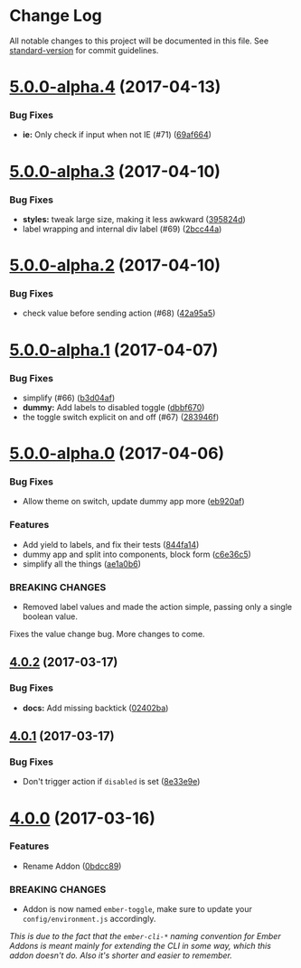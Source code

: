 # Change Log

All notable changes to this project will be documented in this file. See [standard-version](https://github.com/conventional-changelog/standard-version) for commit guidelines.

<a name="5.0.0-alpha.4"></a>
# [5.0.0-alpha.4](https://github.com/knownasilya/ember-toggle/compare/v5.0.0-alpha.3...v5.0.0-alpha.4) (2017-04-13)


### Bug Fixes

* **ie:** Only check if input when not IE (#71) ([69af664](https://github.com/knownasilya/ember-toggle/commit/69af664))



<a name="5.0.0-alpha.3"></a>
# [5.0.0-alpha.3](https://github.com/knownasilya/ember-toggle/compare/v5.0.0-alpha.2...v5.0.0-alpha.3) (2017-04-10)


### Bug Fixes

* **styles:** tweak large size, making it less awkward ([395824d](https://github.com/knownasilya/ember-toggle/commit/395824d))
* label wrapping and internal div label (#69) ([2bcc44a](https://github.com/knownasilya/ember-toggle/commit/2bcc44a))



<a name="5.0.0-alpha.2"></a>
# [5.0.0-alpha.2](https://github.com/knownasilya/ember-toggle/compare/v5.0.0-alpha.1...v5.0.0-alpha.2) (2017-04-10)


### Bug Fixes

* check value before sending action (#68) ([42a95a5](https://github.com/knownasilya/ember-toggle/commit/42a95a5))



<a name="5.0.0-alpha.1"></a>
# [5.0.0-alpha.1](https://github.com/knownasilya/ember-toggle/compare/v5.0.0-alpha.0...v5.0.0-alpha.1) (2017-04-07)


### Bug Fixes

* simplify (#66) ([b3d04af](https://github.com/knownasilya/ember-toggle/commit/b3d04af))
* **dummy:** Add labels to disabled toggle ([dbbf670](https://github.com/knownasilya/ember-toggle/commit/dbbf670))
* the toggle switch explicit on and off (#67) ([283946f](https://github.com/knownasilya/ember-toggle/commit/283946f))



<a name="5.0.0-alpha.0"></a>
# [5.0.0-alpha.0](https://github.com/knownasilya/ember-toggle/compare/v4.0.2...v5.0.0-alpha.0) (2017-04-06)


### Bug Fixes

* Allow theme on switch, update dummy app more ([eb920af](https://github.com/knownasilya/ember-toggle/commit/eb920af))


### Features

* Add yield to labels, and fix their tests ([844fa14](https://github.com/knownasilya/ember-toggle/commit/844fa14))
* dummy app and split into components, block form ([c6e36c5](https://github.com/knownasilya/ember-toggle/commit/c6e36c5))
* simplify all the things ([ae1a0b6](https://github.com/knownasilya/ember-toggle/commit/ae1a0b6))


### BREAKING CHANGES

* Removed label values and made the action simple, passing only a single boolean value.

Fixes the value change bug. More changes to come.



<a name="4.0.2"></a>
## [4.0.2](https://github.com/knownasilya/ember-toggle/compare/v4.0.1...v4.0.2) (2017-03-17)


### Bug Fixes

* **docs:** Add missing backtick ([02402ba](https://github.com/knownasilya/ember-toggle/commit/02402ba))



<a name="4.0.1"></a>
## [4.0.1](https://github.com/knownasilya/ember-toggle/compare/v4.0.0...v4.0.1) (2017-03-17)


### Bug Fixes

* Don't trigger action if `disabled` is set ([8e33e9e](https://github.com/knownasilya/ember-toggle/commit/8e33e9e))



<a name="4.0.0"></a>
# [4.0.0](https://github.com/knownasilya/ember-toggle/compare/v3.0.0...v4.0.0) (2017-03-16)


### Features

* Rename Addon ([0bdcc89](https://github.com/knownasilya/ember-toggle/commit/0bdcc89))


### BREAKING CHANGES

* Addon is now named `ember-toggle`, make sure to update your `config/environment.js` accordingly.

_This is due to the fact that the `ember-cli-*` naming convention for Ember Addons is
meant mainly for extending the CLI in some way, which this addon doesn't do. Also it's shorter and easier to remember._
